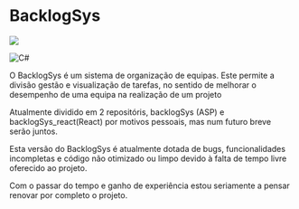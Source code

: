 # BacklogSys

<a title="Crowdin" target="_blank" href="https://crowdin.com"><img src="https://badges.crowdin.net/backlogsys/localized.svg"></a>

![C#](https://img.shields.io/badge/c%23-%23239120.svg?style=for-the-badge&logo=c-sharp&logoColor=white)

O BacklogSys é um sistema de organização de equipas. Este permite a divisão gestão e visualização de tarefas, no sentido de melhorar o desempenho de uma equipa na realização de um projeto

Atualmente dividido em 2 repositóris, backlogSys (ASP) e backlogSys_react(React) por motivos pessoais, mas num futuro breve serão juntos.

Esta versão do BacklogSys é atualmente dotada de bugs, funcionalidades incompletas e código não otimizado ou limpo devido à falta de tempo livre oferecido ao projeto.

Com o passar do tempo e ganho de experiência estou seriamente a pensar renovar por completo o projeto.
